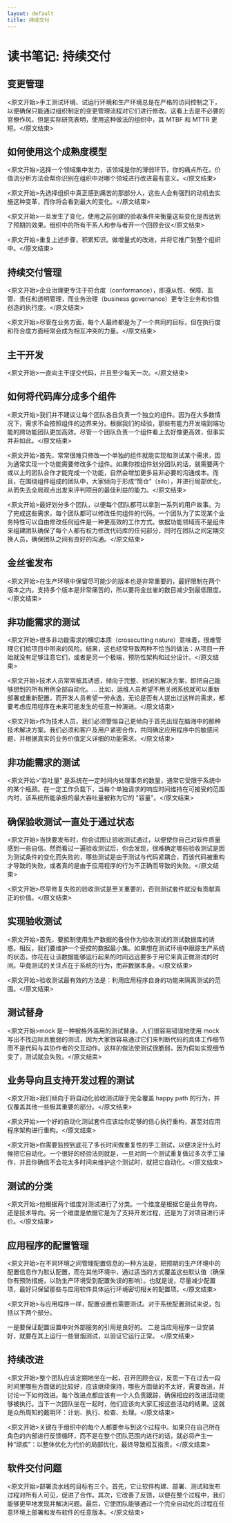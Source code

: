 ```yaml
---
layout: default
title: 持续交付
---
```


# 读书笔记: 持续交付


## 变更管理

<原文开始>手工测试环境、试运行环境和生产环境总是在严格的访问控制之下，以便确保只能通过组织制定的变更管理流程对它们进行修改。这看上去是不必要的官僚作风，但是实际研究表明，使用这种做法的组织中，其 MTBF 和 MTTR 更短。</原文结束>
## 如何使用这个成熟度模型

<原文开始>选择一个领域集中发力，该领域是你的薄弱环节，你的痛点所在。价值流分析方法会帮你识别在组织中对哪个领域进行改进最有意义。</原文结束>

<原文开始>先选择组织中真正感到痛苦的那部分人，这些人会有强烈的动机去实施这种变革，而你将会看到最大的变化。</原文结束>

<原文开始>一旦发生了变化，使用之前创建的验收条件来衡量这些变化是否达到了预期的效果。组织中的所有干系人和参与者开一个回顾会议</原文结束>

<原文开始>重复上述步骤，积累知识。做增量式的改进，并将它推广到整个组织中。</原文结束>
## 持续交付管理

<原文开始>企业治理更专注于符合度（conformance），即遵从性、保障、监管、责任和透明管理，而业务治理（business governance）更专注业务和价值创造的执行度。</原文结束>


<原文开始>尽管在业务方面，每个人最终都是为了一个共同的目标，但在执行度和符合度方面经常会成为相互冲突的力量。</原文结束>

## 主干开发

<原文开始>一直向主干提交代码，并且至少每天一次。</原文结束>
## 如何将代码库分成多个组件

<原文开始>我们并不建议让每个团队各自负责一个独立的组件。因为在大多数情况下，需求不会按照组件的边界来分。根据我们的经验，那些有能力开发端到端功能的跨功能团队更加高效。尽管一个团队负责一个组件看上去好像更高效，但事实并非如此。</原文结束>

<原文开始>首先，常常很难只修改一个单独的组件就能实现和测试某个需求，因为通常实现一个功能需要修改多个组件。如果你按组件划分团队的话，就需要两个或以上的团队合作才能完成一个功能，自然会增加更多且非必要的沟通成本。而且，在围绕组件组成的团队中，大家倾向于形成“筒仓”（silo），并进行局部优化，从而失去全局观点出发来评判项目的最佳利益的能力。</原文结束>

<原文开始>最好划分多个团队，以便每个团队都可以拿到一系列的用户故事。为了完成这些需求，每个团队都可以修改任何组件的代码。一个团队为了实现某个业务特性可以自由修改任何组件是一种更高效的工作方式。依据功能领域而不是组件来组建团队确保了每个人都有权力修改代码库的任何部分，同时在团队之间定期交换人员，确保团队之间有良好的沟通。</原文结束>
## 金丝雀发布

<原文开始>在生产环境中保留尽可能少的版本也是非常重要的，最好限制在两个版本之内。支持多个版本是非常痛苦的，所以要将金丝雀的数目减少到最低限度。</原文结束>
## 非功能需求的测试

<原文开始>很多非功能需求的横切本质（crosscutting nature）意味着，很难管理它们给项目中带来的风险。结果，这也经常导致两种不恰当的做法：从项目一开始就没有足够注意它们，或者是另一个极端，预防性架构和过分设计。</原文结束>

<原文开始>技术人员常常被其诱惑，倾向于完整、封闭的解决方案，即把自己能够想到的所有用例全部自动化。... 比如，运维人员希望不用关闭系统就可以重新部署或重新配置，而开发人员希望一劳永逸，无论是否有人提出过这样的需求，都要考虑应用程序在未来可能发生的任意一种演进。</原文结束>

<原文开始>作为技术人员，我们必须警惕自己更倾向于首先出现在脑海中的那种技术解决方案。我们必须和客户及用户紧密合作，共同确定应用程序中的敏感问题，并根据真实的业务价值定义详细的功能需求。</原文结束>
## 非功能需求的测试

<原文开始>“吞吐量” 是系统在一定时间内处理事务的数量，通常它受限于系统中的某个瓶颈。在一定工作负载下，当每个单独请求的响应时间维持在可接受的范围内时，该系统所能承担的最大吞吐量被称为它的 "容量"。</原文结束>
## 确保验收测试一直处于通过状态

<原文开始>当快要发布时，你会试图让验收测试通过，以便使你自己对软件质量感到一些自信。然而看过一遍验收测试后，你会发现，很难确定哪些验收测试是因为测试条件的变化而失败的，哪些测试是由于测试与代码紧耦合，而该代码被重构才导致的失败，或者真的是由于应用程序的行为不正确而导致的失败。</原文结束>

<原文开始>尽早修复失败的验收测试是至关重要的，否则测试套件就没有贡献真正的价值。</原文结束>
## 实现验收测试

<原文开始>首先，要抵制使用生产数据的备份作为验收测试的测试数据库的诱惑。相反，我们要维护一个受控的数据最小集。如果想在测试环境中跟踪生产系统的状态，你花在让该数据能够运行起来的时间远远要多于用它来真正做测试的时间。毕竟测试的关注点在于系统的行为，而非数据本身。</原文结束>

<原文开始>验收测试最有效的方法是：利用应用程序自身的功能来隔离测试的范围。</原文结束>
## 测试替身

<原文开始>mock 是一种被格外滥用的测试替身。人们很容易错误地使用 mock 写出不找边际且脆弱的测试，因为大家很容易通过它们来判断代码的具体工作细节而不是代码与其协作者的交互动作。这样的做法使测试很脆弱，因为假如实现细节变了，测试就会失败。</原文结束>
## 业务导向且支持开发过程的测试

<原文开始>我们倾向于将自动化验收测试限于完全覆盖 happy path 的行为，并仅覆盖其他一些极其重要的部分。</原文结束>

<原文开始>一个好的自动化测试套件应该给你足够的信心执行重构，甚至对应用程序架构进行重构。</原文结束>

<原文开始>你需要监控到底花了多长时间做重复性的手工测试，以便决定什么时候把它自动化。一个很好的经验法则就是，一旦对同一个测试重复做过多次手工操作，并且你确信不会花太多时间来维护这个测试时，就把它自动化。</原文结束>
## 测试的分类

<原文开始>他根据两个维度对测试进行了分类。一个维度是根据它是业务导向，还是技术导向。另一个维度是依据它是为了支持开发过程，还是为了对项目进行评价。</原文结束>
## 应用程序的配置管理

<原文开始>在不同环境之间管理配置信息的一种方法是，把预期的生产环境中的配置信息作为默认配置，而在其他环境中，通过适当的方式覆盖这些默认值（确保你有预防措施，以防生产环境受到配置失误的影响）。也就是说，尽量减少配置项，最好只保留那些与应用软件具体运行环境密切相关的配置项。</原文结束>

<原文开始>与应用程序一样，配置设置也需要测试。对于系统配置测试来说，包括以下两个部分。

一是要保证配置设置中对外部服务的引用是良好的。
二是当应用程序一旦安装好，就要在其上运行一些冒烟测试，以验证它运行正常。
</原文结束>
## 持续改进

<原文开始>整个团队应该定期地坐在一起，召开回顾会议，反思一下在过去一段时间里哪些方面做的比较好，应该继续保持，哪些方面做的不太好，需要改进，并讨论一下如何改进。每个改进点都应该有一个人负责跟踪，确保相应的改进活动能够被执行。当下一次团队坐在一起时，他们应该向大家汇报这些活动的结果。这就是众所周知的戴明环：计划、执行、检查、处理。</原文结束>

<原文开始>关键在于组织中的每个人都要参与到这个过程中。如果只在自己所在角色的内部进行反馈循环，而不是在整个团队范围内进行的话，就必将产生一种“顽疾”：以整体优化为代价的局部优化，最终导致相互指责。</原文结束>
## 软件交付问题

<原文开始>部署流水线的目标有三个。首先，它让软件构建、部署、测试和发布过程对所有人可见，促进了合作。其次，它改善了反馈，以便在整个过程中，我们能够更早地发现并解决问题。最后，它使团队能够通过一个完全自动化的过程在任意环境上部署和发布软件的任意版本。</原文结束>

